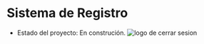 <h1>Sistema de Registro</h1>

- Estado del proyecto: En construción.
![logo de cerrar sesion](https://github.com/user-attachments/assets/aac707a3-add5-4965-b354-cb812dd614a1)
